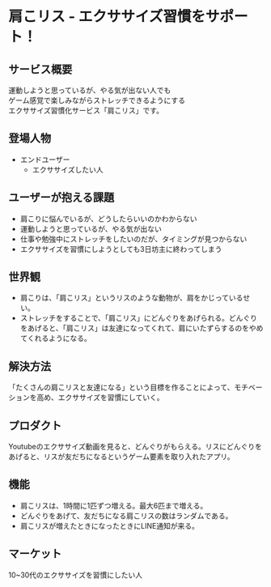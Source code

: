 # 肩こリス - エクササイズ習慣をサポート！

## サービス概要
運動しようと思っているが、やる気が出ない人でも<br>
ゲーム感覚で楽しみながらストレッチできるようにする<br>
エクササイズ習慣化サービス「肩こリス」です。

## 登場人物
- エンドユーザー
  - エクササイズしたい人

## ユーザーが抱える課題
- 肩こりに悩んでいるが、どうしたらいいのかわからない
- 運動しようと思っているが、やる気が出ない
- 仕事や勉強中にストレッチをしたいのだが、タイミングが見つからない
- エクササイズを習慣にしようとしても3日坊主に終わってしまう

## 世界観
- 肩こりは、「肩こリス」というリスのような動物が、肩をかじっているせい。
- ストレッチをすることで、「肩こリス」にどんぐりをあげられる。どんぐりをあげると、「肩こリス」は友達になってくれて、肩にいたずらするのをやめてくれるようになる。

## 解決方法
「たくさんの肩こリスと友達になる」という目標を作ることによって、モチベーションを高め、エクササイズを習慣にしていく。

## プロダクト
Youtubeのエクササイズ動画を見ると、どんぐりがもらえる。リスにどんぐりをあげると、リスが友だちになるというゲーム要素を取り入れたアプリ。

## 機能
- 肩こリスは、1時間に1匹ずつ増える。最大6匹まで増える。
- どんぐりをあげて、友だちになる肩こリスの数はランダムである。
- 肩こリスが増えたときになったときにLINE通知が来る。

## マーケット
10~30代のエクササイズを習慣にしたい人
